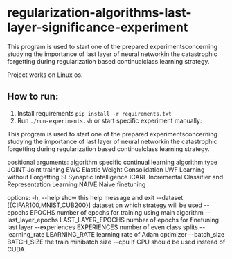 # regularization-algorithms-last-layer-significance-experiment

This program is used to start one of the prepared experimentsconcerning studying the importance of last layer of neural networkin the catastrophic forgetting during regularization based continualclass learning strategy.

Project works on Linux os.

## How to run:

1. Install requirements `pip install -r requirements.txt`
2. Run `./run-experiments.sh` or start specific experiment manually:

This program is used to start one of the prepared experimentsconcerning studying the importance of last layer of neural networkin the catastrophic forgetting during regularization based continualclass learning strategy.

positional arguments:
  algorithm             specific continual learning algorithm type
    JOINT               Joint training
    EWC                 Elastic Weight Consolidation
    LWF                 Learning without Forgetting
    SI                  Synaptic Intelligence
    ICARL               Incremental Classifier and Representation Learning
    NAIVE               Naive finetuning

options:
  -h, --help            show this help message and exit
  --dataset [{CIFAR100,MNIST,CUB200}]
                        dataset on which strategy will be used
  --epochs EPOCHS       number of epochs for training using main algorithm
  --last_layer_epochs LAST_LAYER_EPOCHS
                        number of epochs for finetuning last layer
  --experiences EXPERIENCES
                        number of even class splits
  --learning_rate LEARNING_RATE
                        learning rate of Adam optimizer
  --batch_size BATCH_SIZE
                        the train minibatch size
  --cpu                 If CPU should be used instead of CUDA
